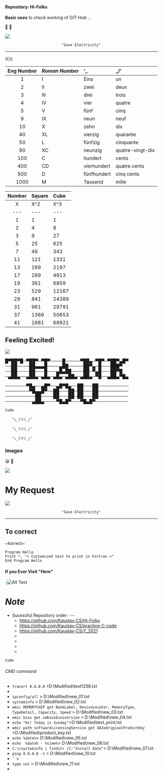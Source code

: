 ####    Repository:    Hi-Folks
__Basic uses__ to check working of GIT-Hub
_..._

🏇 
🎠

![](https://media.giphy.com/media/ByTh8UTOcOXL2/giphy.gif)


                              "Save Electricity"
----
🇷🇴

|Eng Number |*Roman Number* | '_|\_/' |
|:-:|:-|:-|:-|
| 1 | I |Eins| un
| 2 | II |zwei | deux
| 3 | III | drei | trois
| 4 | IV | vier | quatre
| 5 | V | fünf | cinq
| 9 | IX | neun | neuf
| 10 | X | zehn | dix
| 40 | XL | vierzig | quarante
| 50 | L | fünfzig | cinquante
| 90 | XC | neunzig | quatre-vingt-dix
| 100 | C | hundert | cents
| 400 | CD | vierhundert | quatre cents
| 500 | D | fünfhundert | cinq cents
| 1000 | M | Tausend | mille




|Number |Square |Cube |
|:-:|:-|:-|
|X|X^2|X^3|
|---|---|---|
|1|1|1|
| 2 | 4 | 8|
| 3 | 9 | 27|
| 5 | 25 | 625|
| 7 | 49 | 343|
| 11 | 121 | 1331|
| 13 | 169 | 2197|
| 17 | 289 | 4913|
| 19 | 361 | 6859|
| 23 | 529 | 12167|
| 29 | 841 | 24389|
| 31 | 961 | 29791|
| 37 | 1369 | 50653|
| 41 | 1681 | 68921|


## Feeling Excited!
![](https://media.giphy.com/media/Qjmp5vKEERPyw/giphy.gif)
     

█▀██▀█─▀██▀─▀█▀────█─────▀██▄─▀█▀─▀██▀▄█▀
──██────██▄▄▄█────▄██─────██▀▄─█───███▀
──██────██───█───▄█▄██────██─▀▄█───██▀█
─▄██▄──▄██▄─▄█▄─▄█▄─▄██▄─▄██▄─▀█──▄██▄▀█▄

───────▀█▄──▄█▀──▄█▀█▄──██───██──────────
────────▀█▄▄█▀──██───██─██───██──────────
──────────██────██───██─██───██──────────
─────────▄██▄────▀█▄█▀───▀█▄█▀───────────


`Code`

`    ¯\_(ツ)_/¯    `


`    ¯\_(ツ)_/¯    `


`    ¯\_(ツ)_/¯    `


### Images

😪
🥠


<img src = "https://images2.minutemediacdn.com/image/upload/c_crop,h_1080,w_1920,x_0,y_73/f_auto,q_auto,w_1100/v1607957918/shape/mentalfloss/72659-pixabay.jpg">

My Request
==========
![](https://media.giphy.com/media/4QFBnpGrnISWPpX48Y/giphy.gif)


                              "Save Electricity"
----

## To correct
~korrect~

~~~
Program Hello
Print *, "< Customized text to print in Fortran >"
End Program Hello
~~~

#### If you Ever Visit "Here"
-![Alt Text](https://media.giphy.com/media/DJsXEMm8GS5PJ3Za00/giphy.gif)
    
 
# _Note_
* Sucessful Repository order: ---    
     - https://github.com/Kaustav-CS/Hi-Folks
     - https://github.com/Kaustav-CS/practice-C-code
     - https://github.com/Kaustav-CS/Y_2021
     -
     -
     -
     -
   
`Code`
###### *CMD command*

-  `tracert 8.8.8.8` >D:\Modified\text1258.txt
-  ` `
-  `ipconfig/all` > D:\Modified\new_01.txt
-  `systeminfo` > D:\Modified\new_02.txt
-  `wmic MEMORYCHIP get BankLabel, DeviceLocator, MemoryType, TypeDetail, Capacity, Speed` > D:\Modified\new_03.txt
-  `wmic bios get smbiosbiosversion` > D:\Modified\new_04.txt
-  `echo "Hi! Today is Sunday"`>D:\Modified\text_print.txt
-  `wmic path softwareLicensingService get OA3xOriginalProductKey `>D:\Modified\product_key.txt
-  `echo %date%`> D:\Modified\new_05.txt
-  `echo  %date% - %time%`> D:\Modified\new_06.txt
-  `C:\>systeminfo | findstr /C:"Install Date"`> D:\Modified\new_07.txt
-  `ping 8.8.8.8 -t` > D:\Modified\new_10.txt
-  `` > 
-  `type nul` > D:\Modified\new_11.txt
-  




